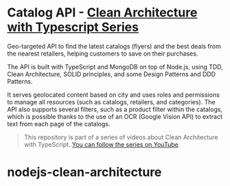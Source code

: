 # Catalog API - [Clean Architecture with Typescript Series](https://www.youtube.com/watch?v=bRl-sTvLbsI&list=PLN3ZW2QI7gLfQ4oEkDWw0DZVIjvAjO140&index=2)

Geo-targeted API to find the latest catalogs (flyers) and the best deals from the nearest retailers, helping customers to save on their purchases.

The API is built with TypeScript and MongoDB on top of Node.js, using TDD, Clean Architecture, SOLID principles, and some Design Patterns and DDD Patterns.

It serves geolocated content based on city and uses roles and permissions to manage all resources (such as catalogs, retailers, and categories). The API also supports several filters, such as a product filter within the catalogs, which is possible thanks to the use of an OCR (Google Vision API) to extract text from each page of the catalogs.

> This repository is part of a series of videos about Clean Architecture with TypeScript. [You can follow the series on YouTube](https://www.youtube.com/watch?v=bRl-sTvLbsI&list=PLN3ZW2QI7gLfQ4oEkDWw0DZVIjvAjO140&index=2).
# nodejs-clean-architecture
